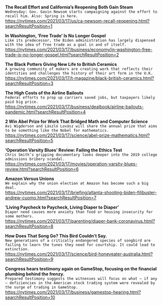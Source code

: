 **The Recall Effort and California’s Reopening Both Gain Steam**\
`Wednesday: Gov. Gavin Newsom starts campaigning against the effort to recall him. Also: Spring is here.`\
https://nytimes.com/2021/03/17/us/ca-newsom-recall-reopening.html?searchResultPosition=1

**In Washington, ‘Free Trade’ Is No Longer Gospel**\
`Like its predecessor, the Biden administration has largely dispensed with the idea of free trade as a goal in and of itself.`\
https://nytimes.com/2021/03/17/business/economy/in-washington-free-trade-is-no-longer-gospel.html?searchResultPosition=2

**The Black Potters Giving New Life to British Ceramics**\
`A growing community of makers are creating work that reflects their identities and challenges the history of their art form in the U.K.`\
https://nytimes.com/2021/03/17/t-magazine/black-british-ceramics.html?searchResultPosition=3

**The High Costs of the Airline Bailouts**\
`Federal efforts to prop up carriers saved jobs, but taxpayers likely paid big price.`\
https://nytimes.com/2021/03/17/business/dealbook/airline-bailouts-pandemic.html?searchResultPosition=4

**2 Win Abel Prize for Work That Bridged Math and Computer Science**\
`Avi Wigderson and László Lovász will share the annual prize that aims to be something like the Nobel for mathematics.`\
https://nytimes.com/2021/03/17/science/abel-prize-mathematics.html?searchResultPosition=5

**‘Operation Varsity Blues’ Review: Failing the Ethics Test**\
`Chris Smith’s gripping documentary looks deeper into the 2019 college admissions bribery scandal.`\
https://nytimes.com/2021/03/17/movies/operation-varsity-blues-review.html?searchResultPosition=6

**Amazon Versus Unions**\
`We explain why the union election at Amazon has become such a big deal.`\
https://nytimes.com/2021/03/17/briefing/atlanta-shooting-biden-filibuster-andrew-cuomo.html?searchResultPosition=7

**‘Living Paycheck to Paycheck, Living Diaper to Diaper’**\
`Diaper need causes more anxiety than food or housing insecurity for some mothers.`\
https://nytimes.com/2021/03/17/parenting/diaper-bank-coronavirus.html?searchResultPosition=8

**How Does That Song Go? This Bird Couldn’t Say.**\
`New generations of a critically endangered species of songbird are failing to learn the tunes they need for courtship. It could lead to extinction.`\
https://nytimes.com/2021/03/17/science/bird-honeyeater-australia.html?searchResultPosition=9

**Congress hears testimony again on GameStop, focusing on the financial plumbing behind the frenzy.**\
`Prepared testimony suggests the witnesses will focus on what — if any — deficiencies in the American stock trading system were revealed by the surge of trading in GameStop.`\
https://nytimes.com/2021/03/17/business/gamestop-hearing.html?searchResultPosition=10

